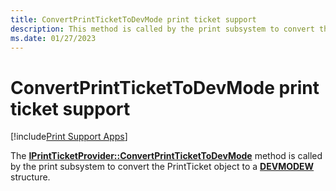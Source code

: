 ```yaml
---
title: ConvertPrintTicketToDevMode print ticket support
description: This method is called by the print subsystem to convert the PrintTicket object to a DEVMODEW structure.
ms.date: 01/27/2023
---
```


# ConvertPrintTicketToDevMode print ticket support

[!include[Print Support Apps](../includes/print-support-apps.md)]

The [**IPrintTicketProvider::ConvertPrintTicketToDevMode**](/windows-hardware/drivers/ddi/prdrvcom/nf-prdrvcom-iprintticketprovider-convertprinttickettodevmode) method is called by the print subsystem to convert the PrintTicket object to a [**DEVMODEW**](/windows/win32/api/wingdi/ns-wingdi-devmodew) structure.
